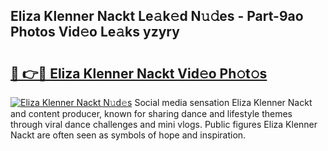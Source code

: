 ## Eliza Klenner Nackt Le𝚊k𝚎d N𝚞𝚍es - Part-9ao Photos Vid𝚎o Le𝚊ks yzyry

# <h2><a href="http://fbajok.evod.top/?m=Eliza+Klenner+Nackt">🔗 👉🔴 Eliza Klenner Nackt Vid𝚎o Ph𝚘t𝚘s</a></h2>

[![Eliza Klenner Nackt N𝚞d𝚎s](https://i.imgur.com/8V9OHl7.gif)](http://fbajok.evod.top/?m=Eliza+Klenner+Nackt)
Social media sensation Eliza Klenner Nackt and content producer, known for sharing dance and lifestyle themes through viral dance challenges and mini vlogs. Public figures Eliza Klenner Nackt are often seen as symbols of hope and inspiration. 
